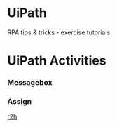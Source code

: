 # UiPath
RPA tips &amp; tricks - exercise tutorials

# UiPath Activities
### Messagebox
### Assign
[r2h](https://github.com/vikasrawat13/UiPath_RPA/tree/master/MessageBox)
